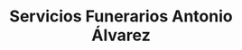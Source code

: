 ---
title: "Servicios Funerarios Antonio Álvarez"
url: /avila/servicios-funerarios-antonio-alvarez/
shop: directores de funerarias
---